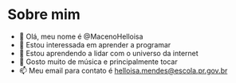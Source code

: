 # Sobre mim

- 👋 Olá, meu nome é @MacenoHelloisa
- 👀 Estou interessada em aprender a programar
- 🌱 Estou aprendendo a lidar com o universo da internet
- 💞️ Gosto muito de música e principalmente tocar
- 📫 Meu email para contato é helloisa.mendes@escola.pr.gov.br

<!---
MacenoHelloisa/MacenoHelloisa is a ✨ special ✨ repository because its `README.md` (this file) appears on your GitHub profile.
You can click the Preview link to take a look at your changes.
--->
